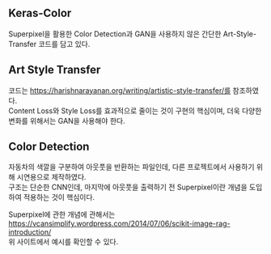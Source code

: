 ## Keras-Color
Superpixel을 활용한 Color Detection과 GAN을 사용하지 않은 간단한 Art-Style-Transfer 코드를 담고 있다.

## Art Style Transfer
코드는 https://harishnarayanan.org/writing/artistic-style-transfer/를 참조하였다.  
Content Loss와 Style Loss를 효과적으로 줄이는 것이 구현의 핵심이며, 더욱 다양한 변화를 위해서는 GAN을 사용해야 한다.  

## Color Detection
자동차의 색깔을 구분하여 아웃풋을 반환하는 파일인데, 다른 프로젝트에서 사용하기 위해 시연용으로 제작하였다.  
구조는 단순한 CNN인데, 마지막에 아웃풋을 출력하기 전 Superpixel이란 개념을 도입하여 적용하는 것이 핵심이다.  

Superpixel에 관한 개념에 관해서는 https://vcansimplify.wordpress.com/2014/07/06/scikit-image-rag-introduction/  
위 사이트에서 예시를 확인할 수 있다.

